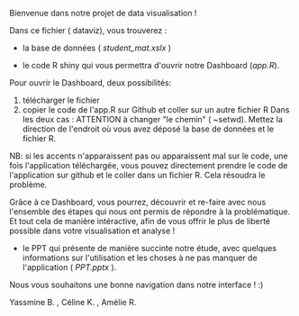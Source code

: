Bienvenue dans notre projet de data visualisation !

Dans ce fichier ( dataviz), vous trouverez : 

- la base de données ( *student_mat.xslx* )

- le code R shiny qui vous permettra d'ouvrir notre Dashboard (*app.R*).

Pour ouvrir le Dashboard, deux possibilités:
 1. télécharger le fichier
 2. copier le code de l'app.R sur Github et coller sur un autre fichier R
Dans les deux cas : ATTENTION à changer "le chemin" ( ~setwd). Mettez la direction de l'endroit où vous avez déposé la base de données et le fichier R.

NB: si les accents n'apparaissent pas ou apparaissent mal sur le code, une fois l'application téléchargée, vous pouvez directement prendre le code de l'application sur github et le coller dans un fichier R. Cela résoudra le problème.

Grâce à ce Dashboard, vous pourrez, découvrir et re-faire avec nous l'ensemble des étapes qui nous ont permis de répondre à la problématique.  
Et tout cela de manière intéractive, afin de vous offrir le plus de liberté possible dans votre visualisation et analyse !

- le PPT qui présente de manière succinte notre étude, avec quelques informations sur l'utilisation et les choses à ne pas manquer de l'application ( *PPT.pptx* ).


Nous vous souhaitons une bonne navigation dans notre interface ! :) 


Yassmine B. , Céline K. , Amélie R.
